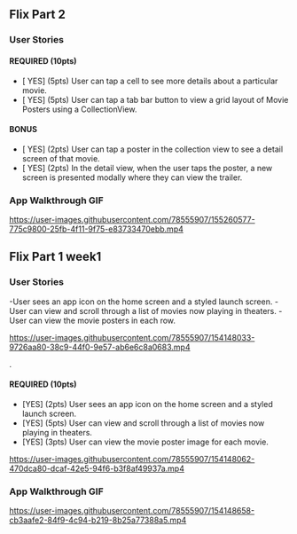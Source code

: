 
## Flix Part 2

### User Stories

#### REQUIRED (10pts)
- [ YES] (5pts) User can tap a cell to see more details about a particular movie.
- [ YES] (5pts) User can tap a tab bar button to view a grid layout of Movie Posters using a CollectionView.

#### BONUS
- [ YES] (2pts) User can tap a poster in the collection view to see a detail screen of that movie.
- [ YES] (2pts) In the detail view, when the user taps the poster, a new screen is presented modally where they can view the trailer.

### App Walkthrough GIF





https://user-images.githubusercontent.com/78555907/155260577-775c9800-25fb-4f11-9f75-e83733470ebb.mp4





## Flix Part 1 week1

### User Stories
-User sees an app icon on the home screen and a styled launch screen.
-User can view and scroll through a list of movies now playing in theaters.
-User can view the movie posters in each row.


https://user-images.githubusercontent.com/78555907/154148033-9726aa80-38c9-44f0-9e57-ab6e6c8a0683.mp4


.

#### REQUIRED (10pts)
- [YES] (2pts) User sees an app icon on the home screen and a styled launch screen.
- [YES] (5pts) User can view and scroll through a list of movies now playing in theaters.
- [YES] (3pts) User can view the movie poster image for each movie.



https://user-images.githubusercontent.com/78555907/154148062-470dca80-dcaf-42e5-94f6-b3f8af49937a.mp4



### App Walkthrough GIF





https://user-images.githubusercontent.com/78555907/154148658-cb3aafe2-84f9-4c94-b219-8b25a77388a5.mp4



